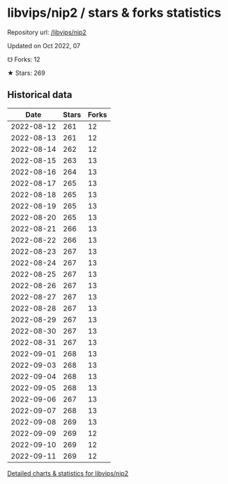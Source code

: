 # libvips/nip2 / stars & forks statistics

Repository url: [/libvips/nip2](https://github.com/libvips/nip2)

Updated on Oct 2022, 07

☋ Forks: 12

★ Stars: 269

## Historical data
| Date | Stars | Forks |
|------|-------|-------|
| 2022-08-12 | 261 | 12 | 
| 2022-08-13 | 261 | 12 | 
| 2022-08-14 | 262 | 12 | 
| 2022-08-15 | 263 | 13 | 
| 2022-08-16 | 264 | 13 | 
| 2022-08-17 | 265 | 13 | 
| 2022-08-18 | 265 | 13 | 
| 2022-08-19 | 265 | 13 | 
| 2022-08-20 | 265 | 13 | 
| 2022-08-21 | 266 | 13 | 
| 2022-08-22 | 266 | 13 | 
| 2022-08-23 | 267 | 13 | 
| 2022-08-24 | 267 | 13 | 
| 2022-08-25 | 267 | 13 | 
| 2022-08-26 | 267 | 13 | 
| 2022-08-27 | 267 | 13 | 
| 2022-08-28 | 267 | 13 | 
| 2022-08-29 | 267 | 13 | 
| 2022-08-30 | 267 | 13 | 
| 2022-08-31 | 267 | 13 | 
| 2022-09-01 | 268 | 13 | 
| 2022-09-03 | 268 | 13 | 
| 2022-09-04 | 268 | 13 | 
| 2022-09-05 | 268 | 13 | 
| 2022-09-06 | 267 | 13 | 
| 2022-09-07 | 268 | 13 | 
| 2022-09-08 | 269 | 13 | 
| 2022-09-09 | 269 | 12 | 
| 2022-09-10 | 269 | 12 | 
| 2022-09-11 | 269 | 12 | 


[Detailed charts & statistics for libvips/nip2](https://reviewgithub.com/rep/libvips/nip2)
